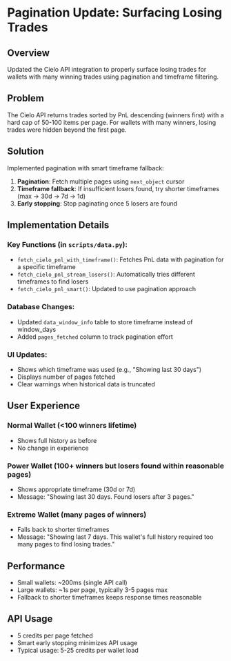 # Pagination Update: Surfacing Losing Trades

## Overview
Updated the Cielo API integration to properly surface losing trades for wallets with many winning trades using pagination and timeframe filtering.

## Problem
The Cielo API returns trades sorted by PnL descending (winners first) with a hard cap of 50-100 items per page. For wallets with many winners, losing trades were hidden beyond the first page.

## Solution
Implemented pagination with smart timeframe fallback:

1. **Pagination**: Fetch multiple pages using `next_object` cursor
2. **Timeframe fallback**: If insufficient losers found, try shorter timeframes (max → 30d → 7d → 1d)
3. **Early stopping**: Stop paginating once 5 losers are found

## Implementation Details

### Key Functions (in `scripts/data.py`):
- `fetch_cielo_pnl_with_timeframe()`: Fetches PnL data with pagination for a specific timeframe
- `fetch_cielo_pnl_stream_losers()`: Automatically tries different timeframes to find losers
- `fetch_cielo_pnl_smart()`: Updated to use pagination approach

### Database Changes:
- Updated `data_window_info` table to store timeframe instead of window_days
- Added `pages_fetched` column to track pagination effort

### UI Updates:
- Shows which timeframe was used (e.g., "Showing last 30 days")
- Displays number of pages fetched
- Clear warnings when historical data is truncated

## User Experience

### Normal Wallet (<100 winners lifetime)
- Shows full history as before
- No change in experience

### Power Wallet (100+ winners but losers found within reasonable pages)
- Shows appropriate timeframe (30d or 7d)
- Message: "Showing last 30 days. Found losers after 3 pages."

### Extreme Wallet (many pages of winners)
- Falls back to shorter timeframes
- Message: "Showing last 7 days. This wallet's full history required too many pages to find losing trades."

## Performance
- Small wallets: ~200ms (single API call)
- Large wallets: ~1s per page, typically 3-5 pages max
- Fallback to shorter timeframes keeps response times reasonable

## API Usage
- 5 credits per page fetched
- Smart early stopping minimizes API usage
- Typical usage: 5-25 credits per wallet load 